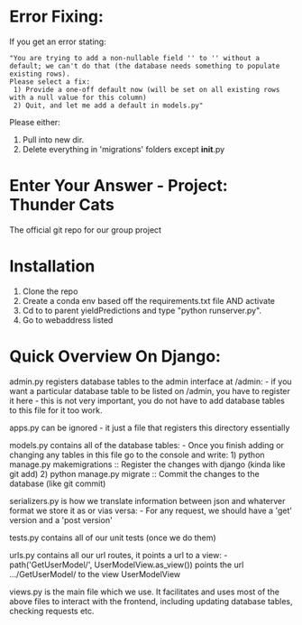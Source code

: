 # Error Fixing:
If you get an error stating: 
```
"You are trying to add a non-nullable field '' to '' without a default; we can't do that (the database needs something to populate existing rows).
Please select a fix:
 1) Provide a one-off default now (will be set on all existing rows with a null value for this column)
 2) Quit, and let me add a default in models.py" 
```
Please either:
1) Pull into new dir. 
2) Delete everything in 'migrations' folders except __init__.py 


# Enter Your Answer - Project: Thunder Cats

The official git repo for our group project

# Installation
1) Clone the repo
2) Create a conda env based off the requirements.txt file AND activate
3) Cd to to parent yieldPredictions and type "python runserver.py". 
4) Go to webaddress listed


# Quick Overview On Django:

admin.py registers database tables to the admin interface at /admin:
    - if you want a particular database table to be listed on /admin, you have to register it here
    - this is not very important, you do not have to add database tables to this file for it too work.

apps.py can be ignored - it just a file that registers this directory essentially

models.py contains all of the database tables:
    - Once you finish adding or changing any tables in this file go to the console and write:
        1) python manage.py makemigrations :: Register the changes with django (kinda like git add)
        2) python manage.py migrate :: Commit the changes to the database (like git commit)


serializers.py is how we translate information between json and whaterver format we store it as or vias versa:
    - For any request, we should have a 'get' version and a 'post version'

tests.py contains all of our unit tests (once we do them)

urls.py contains all our url routes, it points a url to a view:
    - path('GetUserModel/', UserModelView.as_view()) points the url .../GetUserModel/ to the view UserModelView

views.py is the main file which we use. It facilitates and uses most of the above files to interact with the frontend, including updating database tables, checking requests etc.










